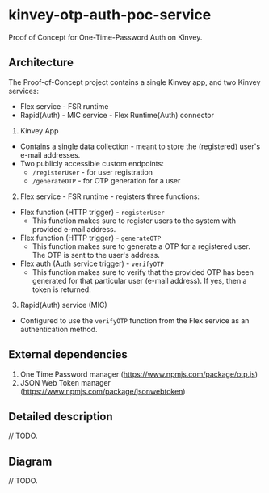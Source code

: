 # kinvey-otp-auth-poc-service
Proof of Concept for One-Time-Password Auth on Kinvey.

## Architecture
The Proof-of-Concept project contains a single Kinvey app, and two Kinvey services:
  - Flex service - FSR runtime
  - Rapid(Auth) - MIC service - Flex Runtime(Auth) connector
  
1. Kinvey App
  - Contains a single data collection - meant to store the (registered) user's e-mail addresses.
  - Two publicly accessible custom endpoints:
    + `/registerUser` - for user registration
    + `/generateOTP` - for OTP generation for a user
2. Flex service - FSR runtime - registers three functions:
  - Flex function (HTTP trigger) - `registerUser`
    + This function makes sure to register users to the system with provided e-mail address.
  - Flex function (HTTP trigger) - `generateOTP`
    + This function makes sure to generate a OTP for a registered user. The OTP is sent to the user's address.
  - Flex auth (Auth service trigger) - `verifyOTP`
    + This function makes sure to verify that the provided OTP has been generated for that particular user (e-mail address). If yes, then a token is returned. 
3. Rapid(Auth) service (MIC)
  - Configured to use the `verifyOTP` function from the Flex service as an authentication method.
    
## External dependencies
1. One Time Password manager (https://www.npmjs.com/package/otp.js)
2. JSON Web Token manager (https://www.npmjs.com/package/jsonwebtoken)

## Detailed description
// TODO.

## Diagram
// TODO.

